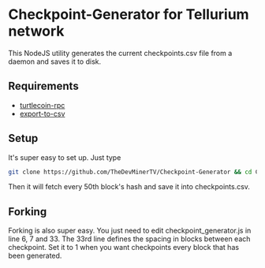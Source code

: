# Checkpoint-Generator for Tellurium network

This NodeJS utility generates the current checkpoints.csv file from a daemon and saves it to disk.

## Requirements
- [turtlecoin-rpc](https://github.com/brandonlehmann/turtlecoin-rpc)
- [export-to-csv](https://github.com/alexcaza/export-to-csv)

## Setup

It's super easy to set up. Just type
```bash
git clone https://github.com/TheDevMinerTV/Checkpoint-Generator && cd Checkpoint-Generator && npm start
```
Then it will fetch every 50th block's hash and save it into checkpoints.csv.

## Forking

Forking is also super easy. You just need to edit checkpoint_generator.js in line 6, 7 and 33.
The 33rd line defines the spacing in blocks between each checkpoint. Set it to 1 when you want checkpoints every block that has been generated.
